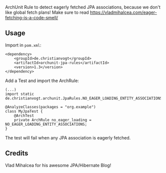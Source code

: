 ArchUnit Rule to detect eagerly fetched JPA associations, because we don't like global fetch plans! 
Make sure to read https://vladmihalcea.com/eager-fetching-is-a-code-smell/

## Usage
Import in `pom.xml`:
```
<dependency>
    <groupId>de.christianvogt</groupId>
    <artifactId>archunit-jpa-rules</artifactId>
    <version>1.3</version>
</dependency>
```

Add a Test and import the ArchRule:

```
(...)
import static de.christianvogt.archunit.JpaRules.NO_EAGER_LOADING_ENTITY_ASSOCIATIONS;

@AnalyzeClasses(packages = "org.example")
class MyJpaTest {
    @ArchTest
    private ArchRule no_eager_loading = NO_EAGER_LOADING_ENTITY_ASSOCIATIONS;
}
```

The test will fail when any JPA association is eagerly fetched.  

## Credits
Vlad Mihalcea for his awesome JPA/Hibernate Blog!
